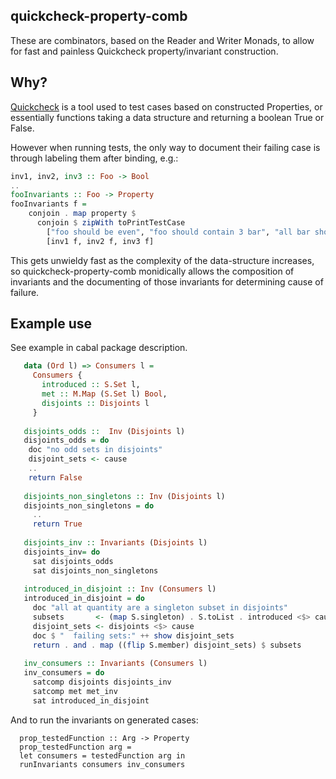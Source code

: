 quickcheck-property-comb
--------
These are combinators, based on the Reader and Writer Monads, to allow for fast
and painless Quickcheck property/invariant construction.

Why?
----
[Quickcheck](http://hackage.haskell.org/package/QuickCheck) is a tool used to
test cases based on constructed Properties, or essentially functions taking a
data structure and returning a boolean True or False. 

However when running tests, the only way to document their failing case
is through labeling them after binding, e.g.: 

```haskell
inv1, inv2, inv3 :: Foo -> Bool 
..
fooInvariants :: Foo -> Property 
fooInvariants f = 
    conjoin . map property $ 
      conjoin $ zipWith toPrintTestCase
        ["foo should be even", "foo should contain 3 bar", "all bar should not equal foo"] 
        [inv1 f, inv2 f, inv3 f]
```

This gets unwieldy fast as the complexity of the data-structure increases, so
quickcheck-property-comb monidically allows the composition of invariants and 
the documenting of those invariants for determining cause of failure.

Example use
-----------
See example in cabal package description.
```haskell
   data (Ord l) => Consumers l =
     Consumers {
       introduced :: S.Set l,
       met :: M.Map (S.Set l) Bool,
       disjoints :: Disjoints l
     }
  
   disjoints_odds ::  Inv (Disjoints l)
   disjoints_odds = do
    doc "no odd sets in disjoints"
    disjoint_sets <- cause 
    ..
    return False
  
   disjoints_non_singletons :: Inv (Disjoints l)
   disjoints_non_singletons = do
     ..
     return True
  
   disjoints_inv :: Invariants (Disjoints l)
   disjoints_inv= do
     sat disjoints_odds
     sat disjoints_non_singletons
  
   introduced_in_disjoint :: Inv (Consumers l)
   introduced_in_disjoint = do
     doc "all at quantity are a singleton subset in disjoints"
     subsets       <- (map S.singleton) . S.toList . introduced <$> cause
     disjoint_sets <- disjoints <$> cause
     doc $ "  failing sets:" ++ show disjoint_sets
     return . and . map ((flip S.member) disjoint_sets) $ subsets
   
   inv_consumers :: Invariants (Consumers l)
   inv_consumers = do
     satcomp disjoints disjoints_inv
     satcomp met met_inv
     sat introduced_in_disjoint
```
  And to run the invariants on generated cases:
```
  prop_testedFunction :: Arg -> Property
  prop_testedFunction arg = 
  let consumers = testedFunction arg in
  runInvariants consumers inv_consumers
```
